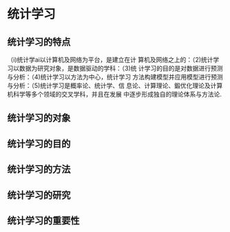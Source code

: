# 统计学习
## 统计学习的特点
（i)统计学ai以计算机及网络为平台，是建立在计 
算机及网络之上的：（2)统计学习以数据为研究对象，是数据驱动的学科：（3)统 
计学习的目的是对数据进行预测与分析：（4)统计学习以方法为中心，统计学习 
方法构建模型并应用模型进行预测与分析：（5)统计学习是概率论、统计学、信 
息论、计算理论、鍛优化理论及计算机科学等多个领域的交叉学科，并且在发展 
中逐步形成独自的理论体系与方法论.
## 统计学习的对象
## 统计学习的目的
## 统计学习的方法
## 统计学习的研究
## 统计学习的重要性

